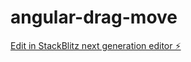# angular-drag-move

[Edit in StackBlitz next generation editor ⚡️](https://stackblitz.com/~/github.com/VikramanKesavan/angular-drag-move)